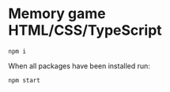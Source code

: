# Memory game HTML/CSS/TypeScript
```
npm i
```

When all packages have been installed run:
```
npm start
```
